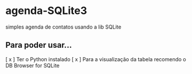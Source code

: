 # agenda-SQLite3
 simples agenda de contatos usando a lib SQLite
 
## Para poder usar...
 [ x ] Ter o Python instalado 
 [ x ] Para a visualização da tabela recomendo o DB Browser for SQLite

